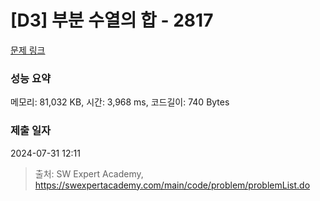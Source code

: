 # [D3] 부분 수열의 합 - 2817 

[문제 링크](https://swexpertacademy.com/main/code/problem/problemDetail.do?contestProbId=AV7IzvG6EksDFAXB) 

### 성능 요약

메모리: 81,032 KB, 시간: 3,968 ms, 코드길이: 740 Bytes

### 제출 일자

2024-07-31 12:11



> 출처: SW Expert Academy, https://swexpertacademy.com/main/code/problem/problemList.do